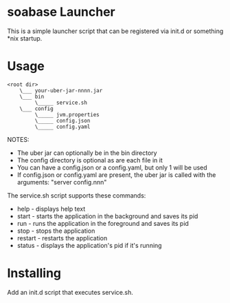 soabase Launcher
================

This is a simple launcher script that can be registered via init.d or something *nix startup.

Usage
=====

    <root dir>      
        \___ your-uber-jar-nnnn.jar
        \___ bin
             \_____ service.sh
        \___ config
             \_____ jvm.properties
             \_____ config.json
             \_____ config.yaml


NOTES:

* The uber jar can optionally be in the bin directory
* The config directory is optional as are each file in it
* You can have a config.json or a config.yaml, but only 1 will be used
* If config.json or config.yaml are present, the uber jar is called with the arguments: "server config.nnn"

The service.sh script supports these commands:

* help - displays help text
* start - starts the application in the background and saves its pid
* run - runs the application in the foreground and saves its pid
* stop - stops the application
* restart - restarts the application
* status - displays the application's pid if it's running

Installing
==========

Add an init.d script that executes service.sh.

 